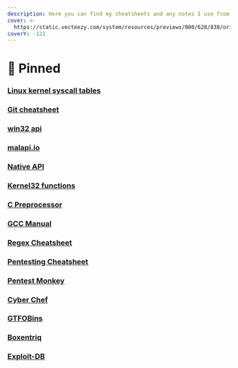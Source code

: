 ```yaml
---
description: Here you can find my cheatsheets and any notes I use from day to day.
cover: >-
  https://static.vecteezy.com/system/resources/previews/000/628/838/original/vector-abstract-background-with-particle-wave-design.jpg
coverY: -121
---
```


# 📌 Pinned

### [Linux kernel syscall tables](https://syscalls.mebeim.net/?table=x86/64/x64/v6.3)

### [Git cheatsheet](https://about.gitlab.com/images/press/git-cheat-sheet.pdf)

### [win32 api](https://learn.microsoft.com/en-us/windows/win32/api)

### [malapi.io](https://malapi.io/)

### [Native API](https://www.geoffchappell.com/studies/windows/win32/ntdll/api/native.htm)

### [Kernel32 functions](https://www.geoffchappell.com/studies/windows/win32/kernel32/api/index.htm)

### [C Preprocessor](https://www.tutorialspoint.com/cprogramming/c\_preprocessors.htm)

### [GCC Manual](https://man7.org/linux/man-pages/man1/gcc.1.html)

### [Regex Cheatsheet](https://jaimepolop.github.io/RExpository/)

### [Pentesting Cheatsheet](https://highon.coffee/blog/penetration-testing-tools-cheat-sheet/#python-tty-shell-trick)

### [Pentest Monkey](https://pentestmonkey.net/)

### [Cyber Chef](https://gchq.github.io/CyberChef/)

### [GTFOBins](https://gtfobins.github.io/)

### [Boxentriq](https://www.boxentriq.com/)

### [Exploit-DB](https://www.exploit-db.com/)
